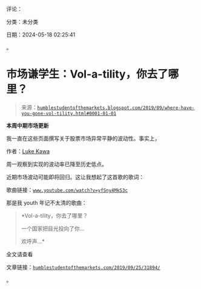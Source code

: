 评论：

分类：未分类

日期：2024-05-18 02:25:41

。

# 市场谦学生：Vol-a-tility，你去了哪里？

> 来源：[`humblestudentofthemarkets.blogspot.com/2019/09/where-have-you-gone-vol-tility.html#0001-01-01`](https://humblestudentofthemarkets.blogspot.com/2019/09/where-have-you-gone-vol-tility.html#0001-01-01)

**本周中期市场更新**

我一直在这些页面撰写关于股票市场异常平静的波动性。事实上，

作者：[Luke Kawa](https://twitter.com/ljkawa/status/1176203394656231427)

周一观察到实现的波动率已降至历史低点。

近期市场波动可能即将回归。这让我想起了这首歌的歌词：

歌曲链接：[`www.youtube.com/watch?v=yfSny4MkS3c`](https://www.youtube.com/watch?v=yfSny4MkS3c)

那是我 youth 年记不太清的歌曲：

> *Vol-a-tility，你去了哪里？
> 
> 一个国家把目光投向了你...
> 
> 欢呼声...*

全文请查看

文章链接：[`humblestudentofthemarkets.com/2019/09/25/31894/`](https://humblestudentofthemarkets.com/2019/09/25/31894/)

。
